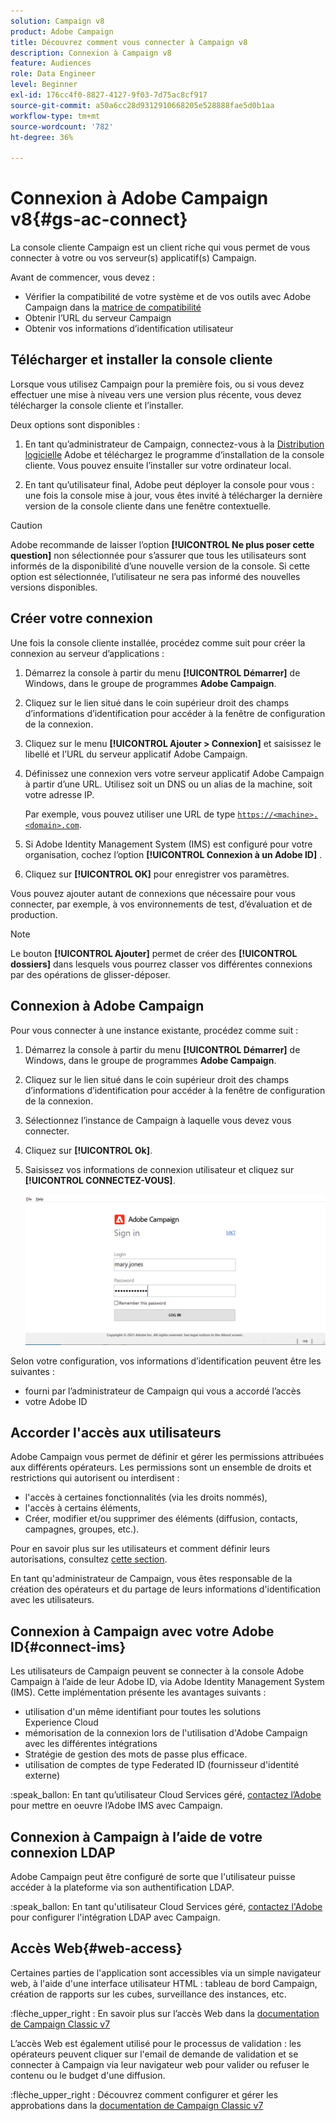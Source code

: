 ```yaml
---
solution: Campaign v8
product: Adobe Campaign
title: Découvrez comment vous connecter à Campaign v8
description: Connexion à Campaign v8
feature: Audiences
role: Data Engineer
level: Beginner
exl-id: 176cc4f0-8827-4127-9f03-7d75ac8cf917
source-git-commit: a50a6cc28d9312910668205e528888fae5d0b1aa
workflow-type: tm+mt
source-wordcount: '782'
ht-degree: 36%

---
```


# Connexion à Adobe Campaign v8{#gs-ac-connect}

La console cliente Campaign est un client riche qui vous permet de vous connecter à votre ou vos serveur(s) applicatif(s) Campaign.

Avant de commencer, vous devez :

* Vérifier la compatibilité de votre système et de vos outils avec Adobe Campaign dans la [matrice de compatibilité](compatibility-matrix.md)
* Obtenir l’URL du serveur Campaign
* Obtenir vos informations d’identification utilisateur

## Télécharger et installer la console cliente

Lorsque vous utilisez Campaign pour la première fois, ou si vous devez effectuer une mise à niveau vers une version plus récente, vous devez télécharger la console cliente et l’installer.

Deux options sont disponibles :

1. En tant qu’administrateur de Campaign, connectez-vous à la [Distribution logicielle](https://experience.adobe.com/#/downloads/content/software-distribution/encampaign.html) Adobe et téléchargez le programme d’installation de la console cliente. Vous pouvez ensuite l’installer sur votre ordinateur local.

1. En tant qu’utilisateur final, Adobe peut déployer la console pour vous : une fois la console mise à jour, vous êtes invité à télécharger la dernière version de la console cliente dans une fenêtre contextuelle.

>[!CAUTION]
>
>Adobe recommande de laisser l’option **[!UICONTROL Ne plus poser cette question]** non sélectionnée pour s’assurer que tous les utilisateurs sont informés de la disponibilité d’une nouvelle version de la console.  Si cette option est sélectionnée, l’utilisateur ne sera pas informé des nouvelles versions disponibles.

## Créer votre connexion

Une fois la console cliente installée, procédez comme suit pour créer la connexion au serveur d’applications :

1. Démarrez la console à partir du menu **[!UICONTROL Démarrer]** de Windows, dans le groupe de programmes **Adobe Campaign**.

1. Cliquez sur le lien situé dans le coin supérieur droit des champs d’informations d’identification pour accéder à la fenêtre de configuration de la connexion.

1. Cliquez sur le menu **[!UICONTROL Ajouter > Connexion]** et saisissez le libellé et l’URL du serveur applicatif Adobe Campaign.

1. Définissez une connexion vers votre serveur applicatif Adobe Campaign à partir d’une URL. Utilisez soit un DNS ou un alias de la machine, soit votre adresse IP.

   Par exemple, vous pouvez utiliser une URL de type [`https://<machine>.<domain>.com`](https://myserver.adobe.com).

1. Si Adobe Identity Management System (IMS) est configuré pour votre organisation, cochez l’option **[!UICONTROL Connexion à un Adobe ID]** .

1. Cliquez sur **[!UICONTROL OK]** pour enregistrer vos paramètres.

Vous pouvez ajouter autant de connexions que nécessaire pour vous connecter, par exemple, à vos environnements de test, d’évaluation et de production.

>[!NOTE]
>
>Le bouton **[!UICONTROL Ajouter]** permet de créer des **[!UICONTROL dossiers]** dans lesquels vous pourrez classer vos différentes connexions par des opérations de glisser-déposer.

## Connexion à Adobe Campaign

Pour vous connecter à une instance existante, procédez comme suit :

1. Démarrez la console à partir du menu **[!UICONTROL Démarrer]** de Windows, dans le groupe de programmes **Adobe Campaign**.

1. Cliquez sur le lien situé dans le coin supérieur droit des champs d’informations d’identification pour accéder à la fenêtre de configuration de la connexion.

1. Sélectionnez l’instance de Campaign à laquelle vous devez vous connecter.

1. Cliquez sur **[!UICONTROL Ok]**.

1. Saisissez vos informations de connexion utilisateur et cliquez sur **[!UICONTROL CONNECTEZ-VOUS]**.

   ![](assets/sign-in-v8.png)

Selon votre configuration, vos informations d’identification peuvent être les suivantes :

* fourni par l’administrateur de Campaign qui vous a accordé l’accès
* votre Adobe ID

## Accorder l&#39;accès aux utilisateurs

Adobe Campaign vous permet de définir et gérer les permissions attribuées aux différents opérateurs. Les permissions sont un ensemble de droits et restrictions qui autorisent ou interdisent :

* l&#39;accès à certaines fonctionnalités (via les droits nommés),
* l&#39;accès à certains éléments,
* Créer, modifier et/ou supprimer des éléments (diffusion, contacts, campagnes, groupes, etc.).

Pour en savoir plus sur les utilisateurs et comment définir leurs autorisations, consultez [cette section](permissions.md).

En tant qu&#39;administrateur de Campaign, vous êtes responsable de la création des opérateurs et du partage de leurs informations d&#39;identification avec les utilisateurs.

## Connexion à Campaign avec votre Adobe ID{#connect-ims}

Les utilisateurs de Campaign peuvent se connecter à la console Adobe Campaign à l’aide de leur Adobe ID, via Adobe Identity Management System (IMS). Cette implémentation présente les avantages suivants :

* utilisation d&#39;un même identifiant pour toutes les solutions Experience Cloud
* mémorisation de la connexion lors de l&#39;utilisation d&#39;Adobe Campaign avec les différentes intégrations
* Stratégie de gestion des mots de passe plus efficace.
* utilisation de comptes de type Federated ID (fournisseur d&#39;identité externe)

:speak_ballon: En tant qu’utilisateur Cloud Services géré, [contactez l’Adobe](campaign-faq.md#support) pour mettre en oeuvre l’Adobe IMS avec Campaign.

## Connexion à Campaign à l’aide de votre connexion LDAP

Adobe Campaign peut être configuré de sorte que l&#39;utilisateur puisse accéder à la plateforme via son authentification LDAP.

:speak_ballon: En tant qu&#39;utilisateur Cloud Services géré, [contactez l&#39;Adobe](campaign-faq.md#support) pour configurer l&#39;intégration LDAP avec Campaign.


## Accès Web{#web-access}

Certaines parties de l&#39;application sont accessibles via un simple navigateur web, à l&#39;aide d&#39;une interface utilisateur HTML : tableau de bord Campaign, création de rapports sur les cubes, surveillance des instances, etc.

:flèche_upper_right : En savoir plus sur l’accès Web dans la [documentation de Campaign Classic v7](https://experienceleague.adobe.com/docs/campaign-classic/using/getting-started/starting-with-adobe-campaign/campaign-workspace/adobe-campaign-workspace.html?lang=en#console-and-web-access)

L’accès Web est également utilisé pour le processus de validation : les opérateurs peuvent cliquer sur l&#39;email de demande de validation et se connecter à Campaign via leur navigateur web pour valider ou refuser le contenu ou le budget d&#39;une diffusion.

:flèche_upper_right : Découvrez comment configurer et gérer les approbations dans la [documentation de Campaign Classic v7](https://experienceleague.adobe.com/docs/campaign-classic/using/orchestrating-campaigns/orchestrate-campaigns/marketing-campaign-approval.html?lang=en#orchestrating-campaigns)
